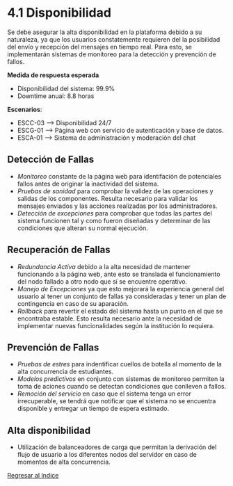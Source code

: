 # 4.1 Disponibilidad

Se debe asegurar la alta disponibilidad en la plataforma debido a su naturaleza, ya que los usuarios constatemente requieren del la posibilidad del envío y recepción del mensajes en tiempo real. Para esto, se implementarán sistemas de monitoreo para la detección y prevención de fallos.

**Medida de respuesta esperada**
- Disponibilidad del sistema: 99.9%
- Downtime anual: 8.8 horas  

__Escenarios__:  
- ESCC-03 --> Disponibilidad 24/7
- ESCG-01 --> Página web con servicio de autenticación y base de datos.
- ESCA-01 --> Sistema de administración y moderación del chat

## Detección de Fallas
- *Monitoreo* constante de la página web para identifación de potenciales fallos antes de originar la inactividad del sistema.
- *Pruebas de sanidad* para comprobar la validez de las operaciones y salidas de los componentes. Resulta necesario para validar los mensajes enviados y las acciones realizadas por los administradores.
- *Detección de excepciones* para comprobar que todas las partes del sistema funcionen tal y como fueron diseñadas y determinar de las condiciones que alteran su normal ejecución.
## Recuperación de Fallas
- *Redundancia Activa* debido a la alta necesidad de mantener funcionando a la página web, ante esto se translada el funcionamiento del nodo fallado a otro nodo que sí se encuentre operativo.
- *Manejo de Excepciones* ya que esto mejorará la experiencia general del usuario al tener un conjunto de fallas ya consideradas y tener un plan de contingencia en caso de su aparación.
- *Rollback* para revertir el estado del sistema hasta un punto en el que se encontraba estable. Esto resulta necesario ante la necesidad de implementar nuevas funcionalidades según la institución lo requiera.
## Prevención de Fallas
- *Pruebas de estres* para indentificar cuellos de botella al momento de la alta concurrencia de estudiantes.
- *Modelos predictivos* en conjunto con sistemas de monitoreo permiten la toma de aciones cuando se detectan condiciones que conlleven a fallos.
- *Remoción del servicio* en caso que el sistema tenga un error irrecuperable, se tendrá que notificar que el sistema no se encuentra disponible y entregar un tiempo de espera estimado.
## Alta disponibilidad
- Utilización de balanceadores de carga que permitan la derivación del flujo de usuario a los diferentes nodos del servidor en caso de momentos de alta concurrencia.

[Regresar al índice](../../README.md)